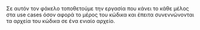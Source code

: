 Σε αυτόν τον φάκελο τοποθετούμε την εργασία που κάνει το κάθε μέλος στα use cases όσον αφορά το μέρος του κώδικα και έπειτα συνεννώνονται τα αρχεία του κώδικα σε ένα ενιαίο αρχείο.
